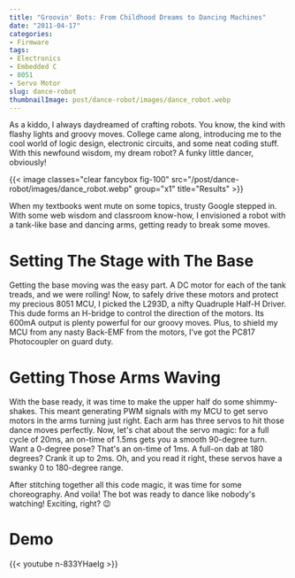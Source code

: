 ```yaml
---
title: "Groovin' Bots: From Childhood Dreams to Dancing Machines"
date: "2011-04-17"
categories:
- Firmware
tags:
- Electronics
- Embedded C
- 8051
- Servo Motor
slug: dance-robot
thumbnailImage: post/dance-robot/images/dance_robot.webp
---
```


<!-- for peek -->
As a kiddo, I always daydreamed of crafting robots. You know, the kind with flashy lights and 
groovy moves. College came along, introducing me to the cool world of logic design, electronic 
circuits, and some neat coding stuff. With this newfound wisdom, my dream robot? A funky little 
dancer, obviously!

<!--more-->
{{< image classes="clear fancybox fig-100" src="/post/dance-robot/images/dance_robot.webp" group="x1" title="Results" >}}

When my textbooks went mute on some topics, trusty Google stepped in. With some web wisdom and 
classroom know-how, I envisioned a robot with a tank-like base and dancing arms, getting ready to 
break some moves.

# Setting The Stage with The Base
Getting the base moving was the easy part. A DC motor for each of the tank treads, and we were 
rolling! Now, to safely drive these motors and protect my precious 8051 MCU, I picked the L293D, 
a nifty Quadruple Half-H Driver. This dude forms an H-bridge to control the direction of the motors. 
Its 600mA output is plenty powerful for our groovy moves. Plus, to shield my MCU from any nasty 
Back-EMF from the motors, I've got the PC817 Photocoupler on guard duty.

# Getting Those Arms Waving
With the base ready, it was time to make the upper half do some shimmy-shakes. This meant generating 
PWM signals with my MCU to get servo motors in the arms turning just right. Each arm has three 
servos to hit those dance moves perfectly. Now, let's chat about the servo magic: for a full cycle 
of 20ms, an on-time of 1.5ms gets you a smooth 90-degree turn. Want a 0-degree pose? That's an 
on-time of 1ms. A full-on dab at 180 degrees? Crank it up to 2ms. Oh, and you read it right, 
these servos have a swanky 0 to 180-degree range.

After stitching together all this code magic, it was time for some choreography. And voila! 
The bot was ready to dance like nobody's watching! Exciting, right? 😉


# Demo
{{< youtube n-833YHaeIg >}}

